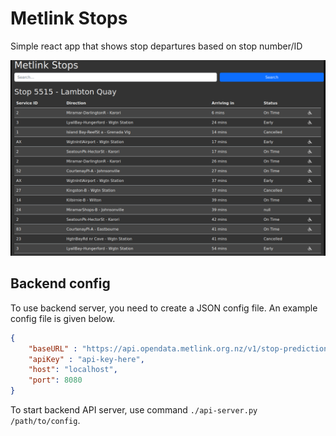 # Metlink Stops

Simple react app that shows stop departures based on stop number/ID

![App Screenshot](preview.png)

## Backend config
To use backend server, you need to create a JSON config file. An example config file is given below.

```JSON
{
    "baseURL" : "https://api.opendata.metlink.org.nz/v1/stop-predictions?stop_id=",
    "apiKey" : "api-key-here",
    "host": "localhost",
    "port": 8080
}

```

To start backend API server, use command `./api-server.py /path/to/config`.